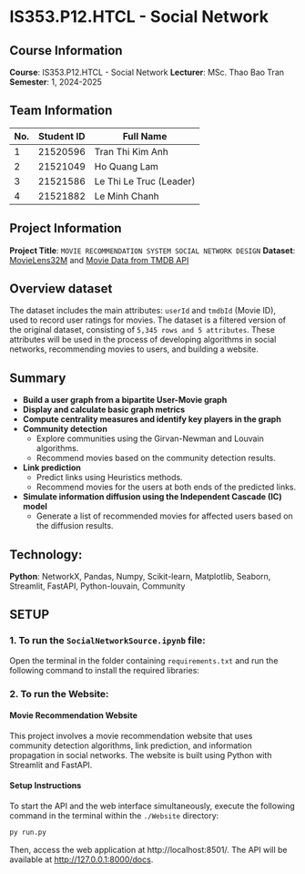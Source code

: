 # IS353.P12.HTCL - Social Network

## Course Information
**Course**: IS353.P12.HTCL - Social Network
**Lecturer**: MSc. Thao Bao Tran
**Semester**: 1, 2024-2025  

## Team Information
| No. | Student ID | Full Name           |
| --- | ---------- | ------------------- |
| 1   | 21520596   | Tran Thi Kim Anh    |
| 2   | 21521049   | Ho Quang Lam        |
| 3   | 21521586   | Le Thi Le Truc (Leader) |
| 4   | 21521882   | Le Minh Chanh       |

## Project Information
**Project Title**: `MOVIE RECOMMENDATION SYSTEM SOCIAL NETWORK DESIGN`
**Dataset**: [MovieLens32M](https://grouplens.org/datasets/movielens/32m/) and [Movie Data from TMDB API](https://developer.themoviedb.org/docs/getting-started)

## Overview dataset
The dataset includes the main attributes: `userId` and `tmdbId` (Movie ID), used to record user ratings for movies. The dataset is a filtered version of the original dataset, consisting of `5,345 rows and 5 attributes`. These attributes will be used in the process of developing algorithms in social networks, recommending movies to users, and building a website.

## Summary
- **Build a user graph from a bipartite User-Movie graph**  
- **Display and calculate basic graph metrics**  
- **Compute centrality measures and identify key players in the graph**  
- **Community detection**  
  - Explore communities using the Girvan-Newman and Louvain algorithms.  
  - Recommend movies based on the community detection results.  
- **Link prediction**  
  - Predict links using Heuristics methods.  
  - Recommend movies for the users at both ends of the predicted links.  
- **Simulate information diffusion using the Independent Cascade (IC) model**  
  - Generate a list of recommended movies for affected users based on the diffusion results.  

## Technology: 
**Python**: NetworkX, Pandas, Numpy, Scikit-learn, Matplotlib, Seaborn, Streamlit, FastAPI, Python-louvain, Community


## SETUP
### 1. To run the `SocialNetworkSource.ipynb` file:
Open the terminal in the folder containing `requirements.txt` and run the following command to install the required libraries:

### 2. To run the Website:
#### Movie Recommendation Website

This project involves a movie recommendation website that uses community detection algorithms, link prediction, and information propagation in social networks. The website is built using Python with Streamlit and FastAPI.

#### Setup Instructions
To start the API and the web interface simultaneously, execute the following command in the terminal within the `./Website` directory:
```bash
py run.py
```
Then, access the web application at http://localhost:8501/.
The API will be available at http://127.0.0.1:8000/docs.






